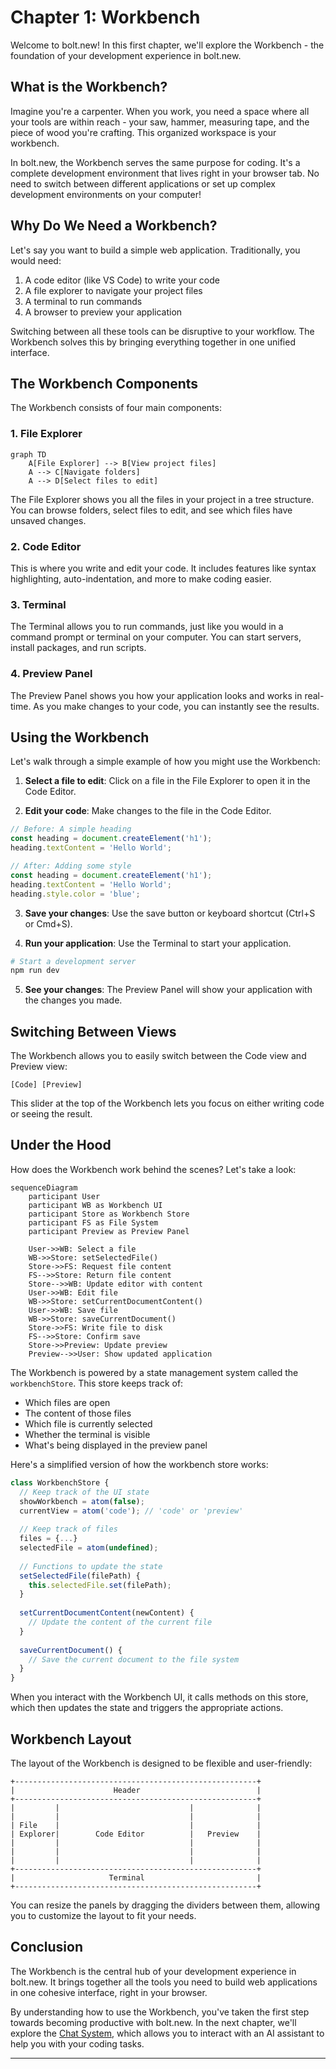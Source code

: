 # Chapter 1: Workbench

Welcome to bolt.new! In this first chapter, we'll explore the Workbench - the foundation of your development experience in bolt.new.

## What is the Workbench?

Imagine you're a carpenter. When you work, you need a space where all your tools are within reach - your saw, hammer, measuring tape, and the piece of wood you're crafting. This organized workspace is your workbench.

In bolt.new, the Workbench serves the same purpose for coding. It's a complete development environment that lives right in your browser tab. No need to switch between different applications or set up complex development environments on your computer!

## Why Do We Need a Workbench?

Let's say you want to build a simple web application. Traditionally, you would need:

1. A code editor (like VS Code) to write your code
2. A file explorer to navigate your project files
3. A terminal to run commands
4. A browser to preview your application

Switching between all these tools can be disruptive to your workflow. The Workbench solves this by bringing everything together in one unified interface.

## The Workbench Components

The Workbench consists of four main components:

### 1. File Explorer

```mermaid
graph TD
    A[File Explorer] --> B[View project files]
    A --> C[Navigate folders]
    A --> D[Select files to edit]
```

The File Explorer shows you all the files in your project in a tree structure. You can browse folders, select files to edit, and see which files have unsaved changes.

### 2. Code Editor

This is where you write and edit your code. It includes features like syntax highlighting, auto-indentation, and more to make coding easier.

### 3. Terminal

The Terminal allows you to run commands, just like you would in a command prompt or terminal on your computer. You can start servers, install packages, and run scripts.

### 4. Preview Panel

The Preview Panel shows you how your application looks and works in real-time. As you make changes to your code, you can instantly see the results.

## Using the Workbench

Let's walk through a simple example of how you might use the Workbench:

1. **Select a file to edit**: Click on a file in the File Explorer to open it in the Code Editor.

2. **Edit your code**: Make changes to the file in the Code Editor.

```javascript
// Before: A simple heading
const heading = document.createElement('h1');
heading.textContent = 'Hello World';

// After: Adding some style
const heading = document.createElement('h1');
heading.textContent = 'Hello World';
heading.style.color = 'blue';
```

3. **Save your changes**: Use the save button or keyboard shortcut (Ctrl+S or Cmd+S).

4. **Run your application**: Use the Terminal to start your application.

```bash
# Start a development server
npm run dev
```

5. **See your changes**: The Preview Panel will show your application with the changes you made.

## Switching Between Views

The Workbench allows you to easily switch between the Code view and Preview view:

```
[Code] [Preview]
```

This slider at the top of the Workbench lets you focus on either writing code or seeing the result.

## Under the Hood

How does the Workbench work behind the scenes? Let's take a look:

```mermaid
sequenceDiagram
    participant User
    participant WB as Workbench UI
    participant Store as Workbench Store
    participant FS as File System
    participant Preview as Preview Panel
    
    User->>WB: Select a file
    WB->>Store: setSelectedFile()
    Store->>FS: Request file content
    FS-->>Store: Return file content
    Store-->>WB: Update editor with content
    User->>WB: Edit file
    WB->>Store: setCurrentDocumentContent()
    User->>WB: Save file
    WB->>Store: saveCurrentDocument()
    Store->>FS: Write file to disk
    FS-->>Store: Confirm save
    Store->>Preview: Update preview
    Preview-->>User: Show updated application
```

The Workbench is powered by a state management system called the `workbenchStore`. This store keeps track of:

- Which files are open
- The content of those files
- Which file is currently selected
- Whether the terminal is visible
- What's being displayed in the preview panel

Here's a simplified version of how the workbench store works:

```javascript
class WorkbenchStore {
  // Keep track of the UI state
  showWorkbench = atom(false);
  currentView = atom('code'); // 'code' or 'preview'
  
  // Keep track of files
  files = {...}
  selectedFile = atom(undefined);
  
  // Functions to update the state
  setSelectedFile(filePath) {
    this.selectedFile.set(filePath);
  }
  
  setCurrentDocumentContent(newContent) {
    // Update the content of the current file
  }
  
  saveCurrentDocument() {
    // Save the current document to the file system
  }
}
```

When you interact with the Workbench UI, it calls methods on this store, which then updates the state and triggers the appropriate actions.

## Workbench Layout

The layout of the Workbench is designed to be flexible and user-friendly:

```
+------------------------------------------------------+
|                      Header                          |
+------------------------------------------------------+
|         |                             |              |
|         |                             |              |
| File    |                             |              |
| Explorer|        Code Editor          |   Preview    |
|         |                             |              |
|         |                             |              |
|         |                             |              |
+------------------------------------------------------+
|                     Terminal                         |
+------------------------------------------------------+
```

You can resize the panels by dragging the dividers between them, allowing you to customize the layout to fit your needs.

## Conclusion

The Workbench is the central hub of your development experience in bolt.new. It brings together all the tools you need to build web applications in one cohesive interface, right in your browser.

By understanding how to use the Workbench, you've taken the first step towards becoming productive with bolt.new. In the next chapter, we'll explore the [Chat System](02_chat_system_.md), which allows you to interact with an AI assistant to help you with your coding tasks.

---

